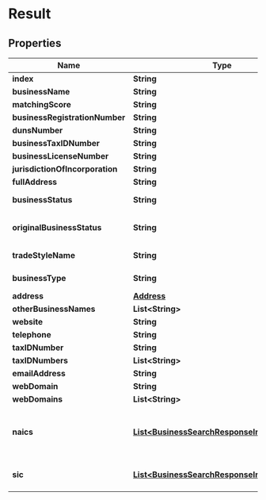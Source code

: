 

# Result


## Properties

| Name | Type | Description | Notes |
|------------ | ------------- | ------------- | -------------|
|**index** | **String** |  |  [optional] |
|**businessName** | **String** |  |  [optional] |
|**matchingScore** | **String** |  |  [optional] |
|**businessRegistrationNumber** | **String** |  |  [optional] |
|**dunsNumber** | **String** |  |  [optional] |
|**businessTaxIDNumber** | **String** |  |  [optional] |
|**businessLicenseNumber** | **String** |  |  [optional] |
|**jurisdictionOfIncorporation** | **String** |  |  [optional] |
|**fullAddress** | **String** |  |  [optional] |
|**businessStatus** | **String** | Business Status |  [optional] |
|**originalBusinessStatus** | **String** | Original Business Status |  [optional] |
|**tradeStyleName** | **String** | Trade Style Name |  [optional] |
|**businessType** | **String** | Business Type |  [optional] |
|**address** | [**Address**](Address.md) |  |  [optional] |
|**otherBusinessNames** | **List&lt;String&gt;** |  |  [optional] |
|**website** | **String** |  |  [optional] |
|**telephone** | **String** |  |  [optional] |
|**taxIDNumber** | **String** |  |  [optional] |
|**taxIDNumbers** | **List&lt;String&gt;** |  |  [optional] |
|**emailAddress** | **String** |  |  [optional] |
|**webDomain** | **String** |  |  [optional] |
|**webDomains** | **List&lt;String&gt;** |  |  [optional] |
|**naics** | [**List&lt;BusinessSearchResponseIndustryCode&gt;**](BusinessSearchResponseIndustryCode.md) | North American Industry Classification System |  [optional] |
|**sic** | [**List&lt;BusinessSearchResponseIndustryCode&gt;**](BusinessSearchResponseIndustryCode.md) | Standard Industrial Classification |  [optional] |




